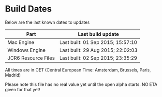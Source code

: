 # Build Dates

Below are the last known dates to updates

Part | Last build update
-----|-----
Mac Engine | Last built: 01 Sep 2015; 15:57:10
Windows Engine | Last built: 29 Aug 2015; 22:02:03
JCR6 Resource Files | Last built: 02 Sep 2015; 23:35:29
All times are in CET (Central European Time: Amsterdam, Brussels, Paris, Madrid)


Please note this file has no real value yet until the open alpha starts. NO ETA given for that yet!
